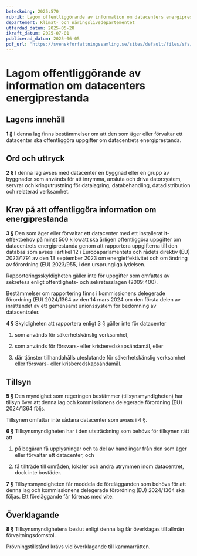 ```yaml
---
beteckning: 2025:570
rubrik: Lagom offentliggörande av information om datacenters energiprestanda
departement: Klimat- och näringslivsdepartementet
utfardad_datum: 2025-05-28
ikraft_datum: 2025-07-01
publicerad_datum: 2025-06-05
pdf_url: "https://svenskforfattningssamling.se/sites/default/files/sfs/2025-05/SFS2025-570.pdf"
---
```


# Lagom offentliggörande av information om datacenters energiprestanda

## Lagens innehåll

**1 §** I denna lag finns bestämmelser om att den som äger eller förvaltar ett datacenter ska offentliggöra uppgifter om datacentrets energiprestanda.

## Ord och uttryck

**2 §** I denna lag avses med datacenter en byggnad eller en grupp av byggnader som används för att inrymma, ansluta och driva datorsystem, servrar och kringutrustning för datalagring, databehandling, datadistribution och relaterad verksamhet.

## Krav på att offentliggöra information om energiprestanda

**3 §** Den som äger eller förvaltar ett datacenter med ett installerat it-effektbehov på minst 500 kilowatt ska årligen offentliggöra uppgifter om datacentrets energiprestanda genom att rapportera uppgifterna till den databas som avses i artikel 12 i Europaparlamentets och rådets direktiv (EU) 2023/1791 av den 13 september 2023 om energieffektivitet och om ändring av förordning (EU) 2023/955, i den ursprungliga lydelsen.

Rapporteringsskyldigheten gäller inte för uppgifter som omfattas av sekretess enligt offentlighets- och sekretesslagen (2009:400).

Bestämmelser om rapportering finns i kommissionens delegerade förordning (EU) 2024/1364 av den 14 mars 2024 om den första delen av inrättandet av ett gemensamt unionssystem för bedömning av datacentraler.

**4 §** Skyldigheten att rapportera enligt 3 § gäller inte för datacenter

1. som används för säkerhetskänslig verksamhet,

2. som används för försvars- eller krisberedskapsändamål, eller

3. där tjänster tillhandahålls uteslutande för säkerhetskänslig verksamhet eller försvars- eller krisberedskapsändamål.

## Tillsyn

**5 §** Den myndighet som regeringen bestämmer (tillsynsmyndigheten) har tillsyn över att denna lag och kommissionens delegerade förordning (EU) 2024/1364 följs.

Tillsynen omfattar inte sådana datacenter som avses i 4 §.

**6 §** Tillsynsmyndigheten har i den utsträckning som behövs för tillsynen rätt att

1. på begäran få upplysningar och ta del av handlingar från den som äger eller förvaltar ett datacenter, och

2. få tillträde till områden, lokaler och andra utrymmen inom datacentret, dock inte bostäder.

**7 §** Tillsynsmyndigheten får meddela de förelägganden som behövs för att denna lag och kommissionens delegerade förordning (EU) 2024/1364 ska följas. Ett föreläggande får förenas med vite.

## Överklagande

**8 §** Tillsynsmyndighetens beslut enligt denna lag får överklagas till allmän förvaltningsdomstol.

Prövningstillstånd krävs vid överklagande till kammarrätten.